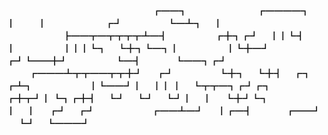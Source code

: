 
　 　 　 　 　 　 　 　 　 　 　 　 　 ┏━━┓
　 　 　 　 　 　 ┏━━━━┓　 ┃　 　 ┃
　 　 　 　 　 ┏┛　 　 　 　 ┗━┻┓　 ┃
　 　 　 　 　 ┣━━┳━┳┳┳┳┻━┫
　 　 　 　 ┏╋┓┏┛　 ┃┃┗┫　 　 ┃
　 　 　 　 ┃┃┃┗┓　 ┗╋┓┗━┓┃
　 　 　 　 ┃┗╋━┛　 ┏┛┗━━╋┛
　 　 　 　 ┗━┫　 　 　 ┗━━┓┏┛
　 　 ┏━━━┻┳┳━━┳┳╋┛
　 ┏┛　 　 　 　 ┗╋┓　 ┗╋┫　 ┏┓
┏┻┓　 　 　 　 　 ┃┗━━┛┃　 ┃┃
┃　 ┗┳┳━┓┏┛┏┓　 ┏╋┳┛┃
┗┓┏╋┫　 ┗┛　 ┗┛　 ┗┛┃　 ┃
　 ┗╋┛┗┓　 　 　 　 　 　 　 　 ┃　 ┃
　 ┏┛　 ┏┛　 　 　 　 　 ┏━━┻━┛
　 ┃┏━┫　 　 　 ┏━━┛
　 ┗┛　 ┗━━━┛
